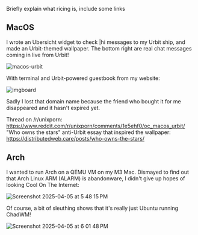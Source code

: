 Briefly explain what ricing is, include some links

## MacOS

I wrote an Ubersicht widget to check |hi messages to my Urbit ship, and made an Urbit-themed wallpaper. The bottom right are real chat messages coming in live from Urbit!

![macos-urbit](https://github.com/user-attachments/assets/b3c60abf-ebe6-487e-aff6-310bd32967cd)

With terminal and Urbit-powered guestbook from my website:

![imgboard](https://github.com/user-attachments/assets/8c0be21b-868b-4460-87b5-d24946f7bb5a)

Sadly I lost that domain name because the friend who bought it for me disappeared and it hasn't expired yet.

Thread on /r/unixporn: https://www.reddit.com/r/unixporn/comments/1e5ehf0/oc_macos_urbit/  
"Who owns the stars" anti-Urbit essay that inspired the wallpaper: https://distributedweb.care/posts/who-owns-the-stars/

## Arch

I wanted to run Arch on a QEMU VM on my M3 Mac. Dismayed to find out that Arch Linux ARM (ALARM) is abandonware, I didn't give up hopes of looking Cool On The Internet:

![Screenshot 2025-04-05 at 5 48 15 PM](https://github.com/user-attachments/assets/5f6bbbac-abbf-4e32-8583-ffd0a7c9ec55)

Of course, a bit of sleuthing shows that it's really just Ubuntu running ChadWM!

![Screenshot 2025-04-05 at 6 01 48 PM](https://github.com/user-attachments/assets/6aa6c642-c32c-4ce2-a89c-1a18a921bc48)
